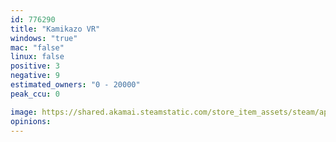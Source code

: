 ```yaml
---
id: 776290
title: "Kamikazo VR"
windows: "true"
mac: "false"
linux: false
positive: 3
negative: 9
estimated_owners: "0 - 20000"
peak_ccu: 0

image: https://shared.akamai.steamstatic.com/store_item_assets/steam/apps/776290/header.jpg?t=1515779997
opinions:
---
```

